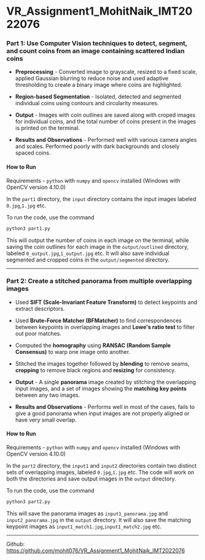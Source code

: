 # VR_Assignment1_MohitNaik_IMT2022076

### Part 1: Use Computer Vision techniques to detect, segment, and count coins from an image containing scattered Indian coins

- **Preprocessing** - Converted image to grayscale, resized to a fixed scale, applied Gaussian blurring to reduce noise and used adaptive thresholding to create a binary image where coins are highlighted.

- **Region-based Segmentation** - Isolated, detected and segmented individual coins using contours and circularity measures.

- **Output** - Images with coin outlines are saved along with croped images for individual coins, and the total number of coins present in the images is printed on the terminal.

- **Results and Observations** - Performed well with various camera angles and scales. Performed poorly with dark backgrounds and closely spaced coins.

#### **How to Run**

Requirements - `python` with  `numpy` and `opencv` installed (Windows with OpenCV version 4.10.0)

In the `part1` directory, the `input` directory contains the input images labeled `0.jpg`,`1.jpg` etc.  

To run the code, use the command

```python
python3 part1.py
```

This will output the number of coins in each image on the terminal, while saving the coin outlines for each image in the `output/outlined` directory, labeled `0_output.jpg`,`1_output.jpg` etc. It will also save individual segmented and cropped coins in the `output/segmented` directory.

---

### Part 2: Create a stitched panorama from multiple overlapping images

- Used **SIFT (Scale-Invariant Feature Transform)** to detect keypoints and extract descriptors.

- Used **Brute-Force Matcher (BFMatcher)** to find correspondences between keypoints in overlapping images and **Lowe's ratio test** to filter out poor matches.

- Computed the **homography** using **RANSAC (Random Sample Consensus)** to warp one image onto another.

- Stitched the images together followed by **blending** to remove seams, **cropping** to remove black regions and **resizing** for consistency.

- **Output** - A single **panorama** image created by stitching the overlapping input images, and a set of images showing the **matching key points** between any two images.

- **Results and Observations** - Performs well in most of the cases, fails to give a good panorama when input images are not properly aligned or have very small overlap.

#### **How to Run**

Requirements - `python` with  `numpy` and `opencv` installed (Windows with OpenCV version 4.10.0)

In the `part2` directory, the `input1` and `input2` directories contain two distinct sets of overlapping images, labeled `0.jpg`,`1.jpg` etc. The code will work on both the directories and save output images in the `output` directory.

To run the code, use the command

```python
python3 part2.py
```

This will save the panorama images as `input1_panorama.jpg` and `input2_panorama.jpg` in the `output` directory. It will also save the matching keypoint images as `input1_match1.jpg`,`input1_match2.jpg` etc.

---

Github: https://github.com/mohit076/VR_Assignment1_MohitNaik_IMT2022076
